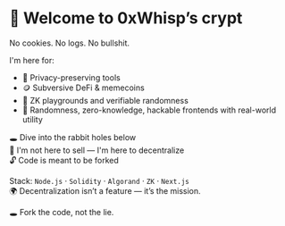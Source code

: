 # 👻 Welcome to 0xWhisp’s crypt  
No cookies. No logs. No bullshit.

I'm here for:
- 🔐 Privacy-preserving tools
- 🪙 Subversive DeFi & memecoins
- 🎲 ZK playgrounds and verifiable randomness
- 🧠 Randomness, zero-knowledge, hackable frontends with real-world utility

🕳️ Dive into the rabbit holes below  
💬 I'm not here to sell — I'm here to decentralize  
🔓 Code is meant to be forked

Stack: `Node.js` · `Solidity` · `Algorand` · `ZK` · `Next.js`  
🌍 Decentralization isn’t a feature — it’s the mission.

🕳️ Fork the code, not the lie.
